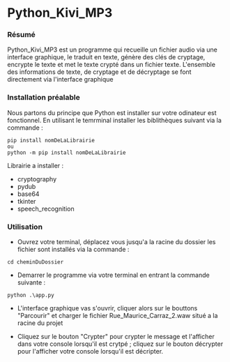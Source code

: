 # Python_Kivi_MP3

### Résumé

Python_Kivi_MP3 est un programme qui recueille un fichier audio via une interface graphique, le traduit en texte, génère des clés de cryptage, encrypte le texte et met le texte crypté dans un fichier texte. L'ensemble des informations de texte, de cryptage et de décryptage se font directement via l'interface graphique

### Installation préalable

Nous partons du principe que Python est installer sur votre odinateur est fonctionnel.
En utilisant le temrminal installer les biblithèques suivant via la commande :

```
pip install nomDeLaLibrairie
ou
python -m pip install nomDeLaLibrairie
```

Librairie a installer :

- cryptography
- pydub
- base64
- tkinter
- speech_recognition

### Utilisation

- Ouvrez votre terminal, déplacez vous jusqu'a la racine du dossier les fichier sont installés via la commande :
```
cd cheminDuDossier
```
- Demarrer le programme via votre terminal en entrant la commande suivante : 

```
python .\app.py
```

- L'interface graphique vas s'ouvrir, cliquer alors sur le bouttons "Parcourir" et charger le fichier Rue_Maurice_Carraz_2.waw situé a la racine du projet

- Cliquez sur le bouton "Crypter" pour crypter le message et l'afficher dans votre console lorsqu'il est crytpé ; cliquez sur le bouton décrypter pour l'afficher votre console lorsqu'il est décripter.